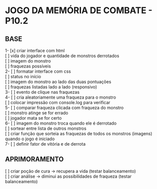# JOGO DA MEMÓRIA DE COMBATE - P10.2

## BASE
1- [x] criar interface com html  
	[ ] vida do jogador e quantidade de monstros derrotados  
	[ ] imagem do monstro  
	[ ] fraquezas possíveis  
2- [ ] formatar interface com css  
	[ ] status no início  
	[ ] imagem do monstro ao lado das duas pontuações  
	[ ] fraquezas listadas lado a lado (responsivo)  
3- [ ] evento de clique nas fraquezas  
4- [ ] cria aleatoriamente uma fraqueza para o monstro  
	[ ] colocar impressão com console.log para verificar  
5- [ ] comparar fraqueza clicada com fraqueza do monstro  
	[ ] monstro atinge se for errado  
	[ ] jogador mata se for certo  
6- [ ] imagem do monstro troca quando ele é derrotado  
	[ ] sortear entre lista de outros monstros  
	[ ] criar função que sorteia as fraquezas de todos os monstros (imagens) quando o jogo é iniciado  
7- [ ] definir fator de vitória e de derrota  

## APRIMORAMENTO
[ ] criar poção de cura -> recupera a vida (testar balanceamento)  
[ ] criar análise -> diminui as possibilidades de fraqueza (testar balanceamento)  

